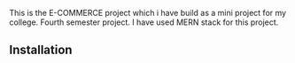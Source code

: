 This is the E-COMMERCE project which i have build as a mini project for my college. Fourth semester project.
I have used MERN stack for this project.

## Installation
